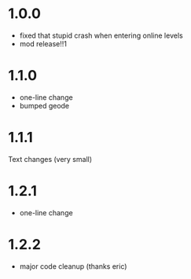 # <cy>1.0.0</c>
- fixed that stupid crash when entering online levels
- mod release!!1

# <cy>1.1.0</c>
- one-line change
- bumped geode

# <cy>1.1.1</c>
Text changes (very small)

# <cy>1.2.1</c>
- one-line change

# <cy>1.2.2</c>
- major code cleanup (thanks eric)
